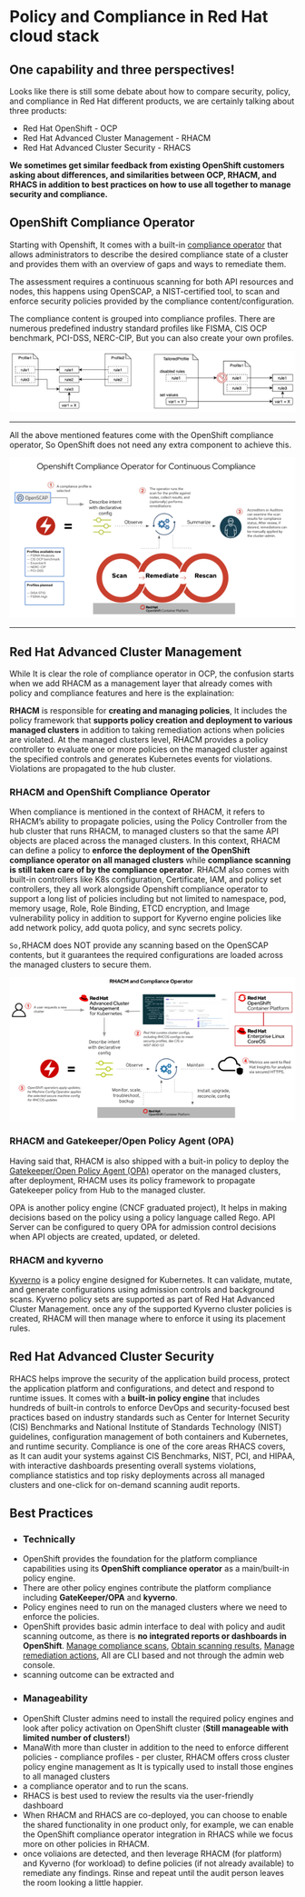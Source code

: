 # Policy and Compliance in Red Hat cloud stack
## One capability and three perspectives!
Looks like there is still some debate about how to compare security, policy, and compliance in Red Hat different products, we are certainly talking about three products:
- Red Hat OpenShift - OCP
- Red Hat Advanced Cluster Management - RHACM
- Red Hat Advanced Cluster Security - RHACS

**We sometimes get similar feedback from existing OpenShift customers asking about differences, and similarities between OCP, RHACM, and RHACS in addition to best practices on how to use all together to manage security and compliance.**

## OpenShift Compliance Operator
Starting with Openshift, It comes with a built-in [compliance operator](http://https://github.com/openshift/compliance-operator "compliance operator") that allows administrators to describe the desired compliance state of a cluster and provides them with an overview of gaps and ways to remediate them.

The assessment requires a continuous scanning for both API resources and nodes, this happens using OpenSCAP, a NIST-certified tool, to scan and enforce security policies provided by the compliance content/configuration.

The compliance content is grouped into compliance profiles. There are numerous predefined industry standard profiles like FISMA, CIS OCP benchmark, PCI-DSS, NERC-CIP, But you can also create your own profiles.

![](rh-compliance-00.png)

------------

All the above mentioned features come with the OpenShift compliance operator, So OpenShift does not need any extra component to achieve this.

![](rh-compliance-01.png)

------------

## Red Hat Advanced Cluster Management
While It is clear the role of compliance operator in OCP, the confusion starts when we add RHACM as a management layer that already comes with policy and compliance features and here is the explaination:

**RHACM** is responsible for **creating and managing policies**, It includes the policy framework that **supports policy creation and deployment to various managed clusters** in addition to taking remediation actions when policies are violated. At the managed clusters level, RHACM provides a policy controller to evaluate one or more policies on the managed cluster against the specified controls and generates Kubernetes events for violations. Violations are propagated to the hub cluster.

### RHACM and OpenShift Compliance Operator
When compliance is mentioned in the context of RHACM, it refers to RHACM’s ability to propagate policies, using the Policy Controller from the hub cluster that runs RHACM, to managed clusters so that the same API objects are placed across the managed clusters. In this context, RHACM can define a policy to **enforce the deployment of the OpenShift compliance operator on all managed clusters** while **compliance scanning is still taken care of by the compliance operator**. RHACM also comes with built-in controllers like K8s configuration, Certificate, IAM, and policy set controllers, they all work alongside Openshift compliance operator to support a long list of policies including but not limited to namespace, pod, memory usage, Role, Role Binding, ETCD encryption, and Image vulnerability policy in addition to support for Kyverno engine policies like add network policy, add quota policy, and sync secrets policy.

`So,`RHACM does NOT provide any scanning based on the OpenSCAP contents, but it guarantees the required configurations are loaded across the managed clusters to secure them.

![](rh-compliance-02.png)

### RHACM and Gatekeeper/Open Policy Agent (OPA)
Having said that, RHACM is also shipped with a buit-in policy to deploy the [Gatekeeper/Open Policy Agent (OPA)](https://github.com/gatekeeper/gatekeeper-operator "Gatekeeper/Open Policy Agent (OPA)") operator on the managed clusters, after deployment, RHACM uses its policy framework to propagate Gatekeeper policy from Hub to the managed cluster.

OPA is another policy engine (CNCF graduated project), It helps in making decisions based on the policy using a policy language called Rego. API Server can be configured to query OPA for admission control decisions when API objects are created, updated, or deleted.

### RHACM and kyverno
[Kyverno](https://github.com/kyverno/kyverno "Kyverno") is a policy engine designed for Kubernetes. It can validate, mutate, and generate configurations using admission controls and background scans.
Kyverno policy sets are supported as part of Red Hat Advanced Cluster Management.
once any of the supported Kyverno cluster policies is created, RHACM will then manage where to enforce it using its placement rules.

## Red Hat Advanced Cluster Security
RHACS helps improve the security of the application build process, protect the application platform and configurations, and detect and respond to runtime issues. It comes with a **built-in policy engine** that includes hundreds of built-in controls to enforce DevOps and security-focused best practices based on industry standards such as Center for Internet Security (CIS) Benchmarks and National Institute of Standards Technology (NIST) guidelines, configuration management of both containers and Kubernetes, and runtime security.
Compliance is one of the core areas RHACS covers, as It can audit your systems against CIS Benchmarks, NIST, PCI, and HIPAA, with interactive dashboards  presenting overall systems violations, compliance statistics and top risky deployments across all managed clusters and one-click for on-demand scanning audit reports.

## Best Practices
- ### Technically
 - OpenShift provides the foundation for the platform compliance capabilities using its **OpenShift compliance operator** as a main/built-in policy engine.
 - There are other policy engines contribute the platform compliance including **GateKeeper/OPA** and **kyverno**.
 - Policy engines need to run on the managed clusters where we need to enforce the policies.
 - OpenShift provides basic admin interface to deal with policy and audit scanning outcome, as there is **no integrated reports or dashboards in OpenShift**.
[Manage compliance scans]( https://docs.openshift.com/container-platform/4.12/security/compliance_operator/compliance-scans.html "Manage compliance scans"), [Obtain scanning results](https://docs.openshift.com/container-platform/4.12/security/compliance_operator/compliance-operator-raw-results.html "Obtain scanning results"), [Manage remediation actions](https://docs.openshift.com/container-platform/4.12/security/compliance_operator/compliance-operator-remediation.html "Manage remediation actions"), All are CLI based and not through the admin web console.
 - scanning outcome can be extracted and 
- ### Manageability
 - OpenShift Cluster admins need to install the required policy engines and look after policy activation on OpenShift cluster (**Still manageable with limited number of clusters!**)
 - ManaWith more than cluster in addition to the need to enforce different policies - compliance profiles - per cluster, RHACM offers cross cluster policy engine management as It is typically used to install those engines to all managed clusters
- a compliance operator and to run the scans.
-  RHACS is best used to review the results via the user-friendly dashboard
- When RHACM and RHACS are co-deployed, you can choose to enable the shared functionality in one product only, for example, we can enable the OpenShift compliance operator integration in RHACS while we focus more on other policies in RHACM.
- once voliaions are detected, and then leverage RHACM (for platform) and Kyverno (for workload) to define policies (if not already available) to remediate any findings. Rinse and repeat until the audit person leaves the room looking a little happier.
